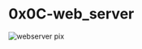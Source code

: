 # 0x0C-web_server
![webserver pix](https://s3.amazonaws.com/intranet-projects-files/holbertonschool-sysadmin_devops/266/8Gu52Qv.png)
